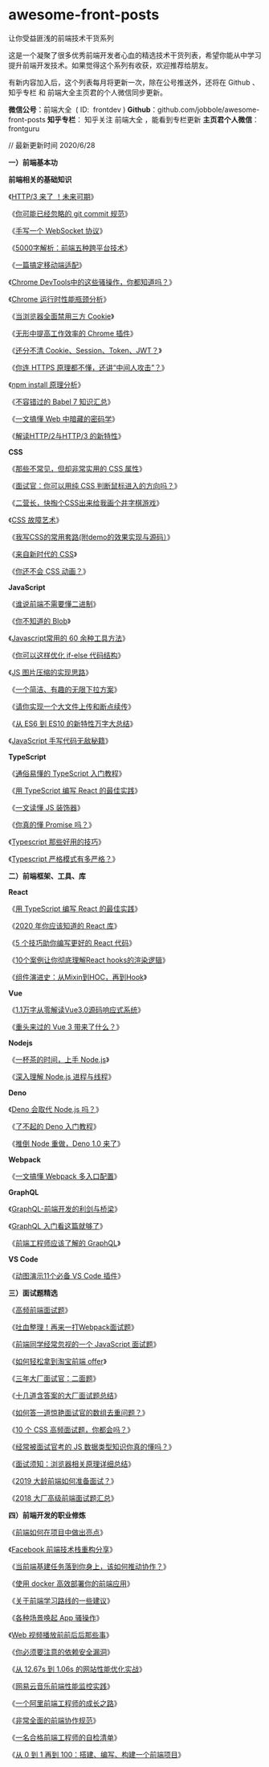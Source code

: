 # awesome-front-posts
让你受益匪浅的前端技术干货系列

这是一个凝聚了很多优秀前端开发者心血的精选技术干货列表，希望你能从中学习提升前端开发技术。如果觉得这个系列有收获，欢迎推荐给朋友。

有新内容加入后，这个列表每月将更新一次，除在公号推送外，还将在 Github 、知乎专栏 和 前端大全主页君的个人微信同步更新。

**微信公号**：前端大全  ( ID:  frontdev )
**Github**：github.com/jobbole/awesome-front-posts
**知乎专栏**： 知乎关注 前端大全 ，能看到专栏更新
**主页君个人微信**：frontguru

// 最新更新时间 2020/6/28

**一）前端基本功**

**前端相关的基础知识**  

《[HTTP/3 来了 ！未来可期](http://mp.weixin.qq.com/s?__biz=MzAxODE2MjM1MA==&mid=2651558962&idx=1&sn=f2f6e24819bef7e951341a413e3d4892&chksm=802543f3b752cae5f5dc52122c0f978c5546bb9334030e6635573ebf2f1bf84eac91bdd733b8&scene=21#wechat_redirect)》

《[你可能已经忽略的 git commit 规范](http://mp.weixin.qq.com/s?__biz=MzAxODE2MjM1MA==&mid=2651558392&idx=2&sn=44aef758d7538a00e48ebb0ed2751dc9&chksm=80254639b752cf2fcfb0b6e3bc5bcabb07a26d322a031a74a3c317a1db59b9c17103121e5b3d&scene=21#wechat_redirect)》

《[手写一个 WebSocket 协议](http://mp.weixin.qq.com/s?__biz=MzAxODE2MjM1MA==&mid=2651558269&idx=1&sn=ad805608158fbbd34b6d862afec07cee&chksm=802546bcb752cfaa82faae38dee531b129cd979f0bc6a11eb024fb96e9926b5a1282ffbdaecb&scene=21#wechat_redirect)》

《[5000字解析：前端五种跨平台技术](http://mp.weixin.qq.com/s?__biz=MzAxODE2MjM1MA==&mid=2651558093&idx=1&sn=9a1bef5d82f9c1d24dc167aaeebdce1b&chksm=8025470cb752ce1ad144e6b9b4ff7b938c044e3a86105bcae67add4948890aa9eb804f386980&scene=21#wechat_redirect)》

《[一篇搞定移动端适配](http://mp.weixin.qq.com/s?__biz=MzAxODE2MjM1MA==&mid=2651558059&idx=2&sn=5918b617e4e446a086e78314f62ce221&chksm=8025476ab752ce7c9307708a82587f93761c013f77c12c311a5c08b361b51b16e28dd950237f&scene=21#wechat_redirect)》

《[Chrome DevTools中的这些骚操作，你都知道吗？](http://mp.weixin.qq.com/s?__biz=MzAxODE2MjM1MA==&mid=2651558870&idx=1&sn=fc6d575d1dd9091c0821053a94341fe6&chksm=80254417b752cd010e9eee32f31f799c9d4ac3a73fcabd1f33abfe13d034403881d0c0a8d651&scene=21#wechat_redirect)》

《[Chrome 运行时性能瓶颈分析](http://mp.weixin.qq.com/s?__biz=MzAxODE2MjM1MA==&mid=2651558287&idx=1&sn=982d4c499135e749100dd097eb082770&chksm=8025464eb752cf58cc783d57969973081d166b56d1cdb80765e0074bdf7205cbf80fb8d91803&scene=21#wechat_redirect)》

《[当浏览器全面禁用三方 Cookie](http://mp.weixin.qq.com/s?__biz=MzAxODE2MjM1MA==&mid=2651558209&idx=1&sn=83c369477bf0d2aaed29e1f48718375e&chksm=80254680b752cf9680870fe75dcef4c8be6778dc357f6e8427623f74cc21e53a22ddf54bfdd0&scene=21#wechat_redirect)》

《[无形中提高工作效率的 Chrome 插件](http://mp.weixin.qq.com/s?__biz=MzAxODE2MjM1MA==&mid=2651558691&idx=2&sn=aa92d514a23a3c01f24e819a1a873606&chksm=802544e2b752cdf43747adb1e59fc6f968fe26498a140dc1453a3d83875ff3e8f38e2b58bd61&scene=21#wechat_redirect)》

《[还分不清 Cookie、Session、Token、JWT？](http://mp.weixin.qq.com/s?__biz=MzAxODE2MjM1MA==&mid=2651557820&idx=1&sn=dd9595e42c7cfd8f7c5dd4dba2075687&chksm=8025587db752d16bfcf0cb4286d9d2b79488218596e2a6130ae6c7eec668d7dd56cd9ea2da27&scene=21#wechat_redirect)》

《[你连 HTTPS 原理都不懂，还讲“中间人攻击”？](http://mp.weixin.qq.com/s?__biz=MzAxODE2MjM1MA==&mid=2651557641&idx=1&sn=23960427eb0476c6b8cfd70b07eee8f6&chksm=802558c8b752d1def774f2a87d748f6e70d7b2aafe57c6ee095a4bf8f51ae9a0d224a33149b8&scene=21#wechat_redirect)》

《[npm install 原理分析](http://mp.weixin.qq.com/s?__biz=MzAxODE2MjM1MA==&mid=2651557619&idx=2&sn=68fe22cc8a65a0c638efef7d164dcb1d&chksm=80255932b752d02416fa730e489b2573199ba5a54e9de57def2dddc9c54f33da90fa348dc80b&scene=21#wechat_redirect)》

《[不容错过的 Babel 7 知识汇总](http://mp.weixin.qq.com/s?__biz=MzAxODE2MjM1MA==&mid=2651557504&idx=1&sn=d107ac3ffcf0b1e7703f67841e6878e3&chksm=80255941b752d057bdee60ab26fbb881f59c64e7748d23b00a55498009c82462e267701f1884&scene=21#wechat_redirect)》

《[一文搞懂 Web 中暗藏的密码学](http://mp.weixin.qq.com/s?__biz=MzAxODE2MjM1MA==&mid=2651557376&idx=1&sn=cfda9f96c9f12ff417fe99d952db2c9c&chksm=802559c1b752d0d732f2f223561e9f427d8a03c5ca69c94df9773f80d748b0f4a300eb7f474e&scene=21#wechat_redirect)》

《[解读HTTP/2与HTTP/3 的新特性](http://mp.weixin.qq.com/s?__biz=MzAxODE2MjM1MA==&mid=2651557245&idx=1&sn=dddebeb50ae71dcf1557ee52376e9fd9&chksm=80255abcb752d3aadc09ff2546a40400f811ff4b11810b9b73a427f6cfcb815ff16fbc60f2aa&scene=21#wechat_redirect)》

  
**CSS**

《[那些不常见，但却非常实用的 CSS 属性](http://mp.weixin.qq.com/s?__biz=MzAxODE2MjM1MA==&mid=2651559733&idx=1&sn=c3119f9ec0bb024a609a41d577c01518&chksm=802540f4b752c9e20826b10d50b3f8eaf21509f52bf725650cf4a883278f85587c3a4cc38607&scene=21#wechat_redirect)》

《[面试官：你可以用纯 CSS 判断鼠标进入的方向吗？](http://mp.weixin.qq.com/s?__biz=MzAxODE2MjM1MA==&mid=2651558321&idx=1&sn=d742589f8fdbf7b34426845c1a49f4d1&chksm=80254670b752cf6611618b7f86d1ec7566d7980b68cecad98fbcd3a04ffb429350e934951690&scene=21#wechat_redirect)》  

《[二营长，快掏个CSS出来给我画个井字棋游戏](http://mp.weixin.qq.com/s?__biz=MzAxODE2MjM1MA==&mid=2651558133&idx=1&sn=480b69d284b0c507d36d1c77b0607dca&chksm=80254734b752ce224c5b5d940710578686989d6f0ce838c30770ab3d9a87da28c596c2720990&scene=21#wechat_redirect)》

《[CSS 故障艺术](http://mp.weixin.qq.com/s?__biz=MzAxODE2MjM1MA==&mid=2651557876&idx=1&sn=0280ca1417b22c68e9c8c7df86e0e503&chksm=80255835b752d1234c87dabe0b783f14741bd9ea5e1b9917c7561a62d14b371f630d3b082ffa&scene=21#wechat_redirect)》

《[我写CSS的常用套路(附demo的效果实现与源码）](http://mp.weixin.qq.com/s?__biz=MzAxODE2MjM1MA==&mid=2651557871&idx=1&sn=56cec431f77aae16fd40adca8b70ccee&chksm=8025582eb752d138e66233a45631538efa53006385b8deae0dee3036ab99cd4ea1924c6a28e9&scene=21#wechat_redirect)》

《[来自新时代的 CSS](http://mp.weixin.qq.com/s?__biz=MzAxODE2MjM1MA==&mid=2651557577&idx=1&sn=0d364ee35e71dd98bea434f78200d05b&chksm=80255908b752d01e119c8651726d321ffaec1f102006b336ad605c2d24ee372bd2c6e1fb5a2f&scene=21#wechat_redirect)》  

《[你还不会 CSS 动画？](http://mp.weixin.qq.com/s?__biz=MzAxODE2MjM1MA==&mid=2651557269&idx=1&sn=5980e0d50be6edf5fb4224094246fdda&chksm=80255a54b752d34265a8d60f98330c49af72f5a6340aeebd4bf267a3adb21714ecc985fcfa01&scene=21#wechat_redirect)》

  
**JavaScript**

《[谁说前端不需要懂二进制](http://mp.weixin.qq.com/s?__biz=MzAxODE2MjM1MA==&mid=2651559294&idx=1&sn=c4e7e29922fdd39d8780b0df18d94393&chksm=802542bfb752cba98e355c7f0d3fc40de64d72d2b9a781eef478e37437ddc5e67d77263a9d3b&scene=21#wechat_redirect)》  

《[你不知道的 Blob](http://mp.weixin.qq.com/s?__biz=MzAxODE2MjM1MA==&mid=2651559280&idx=1&sn=bc71c7e518169fc315575b2c3ec22060&chksm=802542b1b752cba7e4cc6adbd9d8d9537e946df4f45c03f693197bb9c686aabb3bf228df9d9c&scene=21#wechat_redirect)》

《[Javascript常用的 60 余种工具方法](http://mp.weixin.qq.com/s?__biz=MzAxODE2MjM1MA==&mid=2651559197&idx=2&sn=2fa76405bf64343ab7d7b030a5f209e1&chksm=802542dcb752cbca6cb87447a44b002295bea3948a0c279fae1f69ab3b56a5cf27c210546cac&scene=21#wechat_redirect)》

《[你可以这样优化 if-else 代码结构](http://mp.weixin.qq.com/s?__biz=MzAxODE2MjM1MA==&mid=2651558413&idx=2&sn=25d155896831f0bb01701aba92be7dbe&chksm=802545ccb752ccda401e5f9c3a996dcf0252b2ef568600af10f31393a94d68ff80f33716a671&scene=21#wechat_redirect)》

《[JS 图片压缩的实现思路](http://mp.weixin.qq.com/s?__biz=MzAxODE2MjM1MA==&mid=2651558298&idx=2&sn=a5e8581f8ba540018c76f747502fbea2&chksm=8025465bb752cf4d15677b4562473720f16a2eb769997c48870ef272dfcb75cc7866aefb9b9d&scene=21#wechat_redirect)》  

《[一个简洁、有趣的无限下拉方案](http://mp.weixin.qq.com/s?__biz=MzAxODE2MjM1MA==&mid=2651558244&idx=1&sn=239ab45f15689cb732283c584dc5c938&chksm=802546a5b752cfb35f709f1739a1e547906068416ca77fa14a54c80c338d816ff33edb47b5b6&scene=21#wechat_redirect)》

《[请你实现一个大文件上传和断点续传](http://mp.weixin.qq.com/s?__biz=MzAxODE2MjM1MA==&mid=2651557782&idx=1&sn=49599a54901aa9276a0fa79bf8eb3331&chksm=80255857b752d141c69b08c2ecfc24a334de51d854760642f04d5df2fc785178e0b12af15cf9&scene=21#wechat_redirect)》

《[从 ES6 到 ES10 的新特性万字大总结](http://mp.weixin.qq.com/s?__biz=MzAxODE2MjM1MA==&mid=2651557590&idx=1&sn=ba1e72941562fc810b417beaa43fd982&chksm=80255917b752d00100441a70ec7f63a4e6787594870863475bf4af68bf8009e3df673ee91148&scene=21#wechat_redirect)》

《[JavaScript 手写代码无敌秘籍](http://mp.weixin.qq.com/s?__biz=MzAxODE2MjM1MA==&mid=2651557293&idx=1&sn=b1d52d16ba275f7a4df9b95c8effe1ed&chksm=80255a6cb752d37ae4a2fb34417e6140c87b4fba7bcd73df9bebf650a280904c071d6e8482d4&scene=21#wechat_redirect)》


**TypeScript**

《[通俗易懂的 TypeScript 入门教程](http://mp.weixin.qq.com/s?__biz=MzAxODE2MjM1MA==&mid=2651559174&idx=1&sn=14423a26e283247fd677f85e05f54c51&chksm=802542c7b752cbd14445a3cd154bba10df51bdc97eae9be4479a4694911d4bc63f7292d12109&scene=21#wechat_redirect)》  

《[用 TypeScript 编写 React 的最佳实践](http://mp.weixin.qq.com/s?__biz=MzAxODE2MjM1MA==&mid=2651559071&idx=2&sn=4ce5feb4853e00be7b388dce6545717a&chksm=8025435eb752ca489bbf5cb790859ecab3c8901b080ab809a1716e4587cc31ab1400f6bc702a&scene=21#wechat_redirect)》

《[一文读懂 JS 装饰器](http://mp.weixin.qq.com/s?__biz=MzAxODE2MjM1MA==&mid=2651558170&idx=1&sn=f9fed93b4777be6a2a445925a8b9d07a&chksm=802546dbb752cfcd51b169c16886eb541a58abc3860cc3715bb99536a845351b152a100693e4&scene=21#wechat_redirect)》

《[你真的懂 Promise 吗？](http://mp.weixin.qq.com/s?__biz=MzAxODE2MjM1MA==&mid=2651558103&idx=1&sn=eff146603bdc9e1d1cd53fb275882ca5&chksm=80254716b752ce0048fb2e74cd4e632177d7babf222e33bf2bf1978635f7f88eb84eea842ab3&scene=21#wechat_redirect)》

《[Typescript 那些好用的技巧](http://mp.weixin.qq.com/s?__biz=MzAxODE2MjM1MA==&mid=2651557703&idx=1&sn=10cf95081c2b5c134e15200192a642ef&chksm=80255886b752d1902180d91653c061b98bf083376402af39105f1120dfffcaa154284c930469&scene=21#wechat_redirect)》

《[Typescript 严格模式有多严格？](http://mp.weixin.qq.com/s?__biz=MzAxODE2MjM1MA==&mid=2651557337&idx=1&sn=dec544745885316859373d94898c5df1&chksm=80255a18b752d30e817a272e561b5f0a50467ea7728678ae4c48cf93599bdb3cb95bd8dfe95e&scene=21#wechat_redirect)》

  

**二）前端框架、工具、库**

**React**  

《[用 TypeScript 编写 React 的最佳实践](http://mp.weixin.qq.com/s?__biz=MzAxODE2MjM1MA==&mid=2651559071&idx=2&sn=4ce5feb4853e00be7b388dce6545717a&chksm=8025435eb752ca489bbf5cb790859ecab3c8901b080ab809a1716e4587cc31ab1400f6bc702a&scene=21#wechat_redirect)》  

《[2020 年你应该知道的 React 库](http://mp.weixin.qq.com/s?__biz=MzAxODE2MjM1MA==&mid=2651558990&idx=2&sn=6297a91caa4fa5c23a7d64733c6be637&chksm=8025438fb752ca9994cd7aab5a17770386ffae0befcb1d0a8f59357f9392faed89aa4050616a&scene=21#wechat_redirect)》

《[5 个技巧助你编写更好的 React 代码](http://mp.weixin.qq.com/s?__biz=MzAxODE2MjM1MA==&mid=2651558311&idx=2&sn=8262b3712f24e553c76307e232d7c1c9&chksm=80254666b752cf701a15d2b82838db8bc1415457bf3b9bfc7878856a4e68bcec9d8e43d81582&scene=21#wechat_redirect)》

《[10个案例让你彻底理解React hooks的渲染逻辑](http://mp.weixin.qq.com/s?__biz=MzAxODE2MjM1MA==&mid=2651558249&idx=1&sn=ad513f533edf4af8b9e76e36565f0df2&chksm=802546a8b752cfbe57cb05242164fef92765a644bba071ea5b11bc9b4c9d62bdf43ccc0675e9&scene=21#wechat_redirect)》

《[组件演进史：从Mixin到HOC，再到Hook](http://mp.weixin.qq.com/s?__biz=MzAxODE2MjM1MA==&mid=2651558113&idx=1&sn=df2defa60c991449f49d9d46ccbc4b35&chksm=80254720b752ce36b972cb88384aa66cc2422fae7039dd0f308072763ca973fe8cc5c0f0e02a&scene=21#wechat_redirect)》  


**Vue**

《[1.1万字从零解读Vue3.0源码响应式系统](http://mp.weixin.qq.com/s?__biz=MzAxODE2MjM1MA==&mid=2651559411&idx=1&sn=2339ddaa90704dbf885e4e7c629dc4a6&chksm=80254232b752cb24a7ef10024de112d850236b90723c9764eda0a5a9df85777675e2bd28fc1f&scene=21#wechat_redirect)》  

《[重头来过的 Vue 3 带来了什么？](http://mp.weixin.qq.com/s?__biz=MzAxODE2MjM1MA==&mid=2651559087&idx=1&sn=e4849cdfb450bdc76e9e3abc09b30c06&chksm=8025436eb752ca78a03d9a3c32ae7999afda7738d1cbe4b74a1851d74f1bc67a72902d141e10&scene=21#wechat_redirect)》


**Nodejs**  

《[一杯茶的时间，上手 Node.js](http://mp.weixin.qq.com/s?__biz=MzAxODE2MjM1MA==&mid=2651558099&idx=1&sn=82eb21429ebb8fd87e837bfbc9e68711&chksm=80254712b752ce04fd44d9a1fc6a46eef2894da25c7d871a607605243d6dcbd7db4f259e9271&scene=21#wechat_redirect)》

《[深入理解 Node.js 进程与线程](http://mp.weixin.qq.com/s?__biz=MzAxODE2MjM1MA==&mid=2651557398&idx=1&sn=1fb991da8667f620073bf59701e18697&chksm=802559d7b752d0c1aa5315c33da6d8a2499fadc3428b524a35cba35a597d89676a43c84e9a81&scene=21#wechat_redirect)》


**Deno**

《[Deno 会取代 Node.js 吗？](http://mp.weixin.qq.com/s?__biz=MzAxODE2MjM1MA==&mid=2651558779&idx=2&sn=86173f3e6ee3c869dfe8986c06068050&chksm=802544bab752cdac45de71f27ef870b35ceb03dd156551c9d027a1a2801992c602c499d11cf2&scene=21#wechat_redirect)》  

《[了不起的 Deno 入门教程](http://mp.weixin.qq.com/s?__biz=MzAxODE2MjM1MA==&mid=2651558773&idx=1&sn=280ec5c734e67d0f25882808308fb59e&chksm=802544b4b752cda2b04b49dc5146627335b2592c3c1080c288d79da066e08193e15e647c0a52&scene=21#wechat_redirect)》

《[推倒 Node 重做，Deno 1.0 来了](http://mp.weixin.qq.com/s?__biz=MzAxODE2MjM1MA==&mid=2651558630&idx=1&sn=e2665887eff08e79696c5f0812cd1e30&chksm=80254527b752cc31282ac3789a09bbd5b20d00dd17ddae45435111ab53809fa29087b9f4aa4c&scene=21#wechat_redirect)》


**Webpack**  

《[一文搞懂 Webpack 多入口配置](http://mp.weixin.qq.com/s?__biz=MzAxODE2MjM1MA==&mid=2651557068&idx=1&sn=570f0ab7f1cf096f22d4446058f86279&chksm=80255b0db752d21bfbf5930e997341da18c3c36c6387711806b4d0404b54ecfcfccade114bc3&scene=21#wechat_redirect)》  


**GraphQL**

《[GraphQL-前端开发的利剑与桥梁](http://mp.weixin.qq.com/s?__biz=MzAxODE2MjM1MA==&mid=2651555621&idx=1&sn=961a4d8c643c486f1e457f2a6d58da65&chksm=802550e4b752d9f2a708095086e633ef7bb68cbce4e2fab9168324f09e37c8e6221b7078c5ef&scene=21#wechat_redirect)》  

《[GraphQL 入门看这篇就够了](http://mp.weixin.qq.com/s?__biz=MzAxODE2MjM1MA==&mid=2651556913&idx=1&sn=6118d988598b1b2a9eb48f0831894396&chksm=80255bf0b752d2e6b281df72953db5249443830c36adfca3d90aece1379980e8a0fe61f9d968&scene=21#wechat_redirect)》

《[前端工程师应该了解的 GraphQL](http://mp.weixin.qq.com/s?__biz=MzAxODE2MjM1MA==&mid=2651559497&idx=1&sn=c51e74783cd22cf2d5aeaedd733ce3ba&chksm=80254188b752c89ecb6d2baf683cd7d66599b00618c84e7dce69af0860184b3a8b2a668aaf08&scene=21#wechat_redirect)》


**VS Code**  

《[动图演示11个必备 VS Code 插件](http://mp.weixin.qq.com/s?__biz=MzAxODE2MjM1MA==&mid=2651557902&idx=2&sn=89a15b5976f09a1868e81c785a567718&chksm=802547cfb752ced9a53f1d476f8de8baa4a31f665c6566a3e38a7a5f575db7d6897cd4ea01fb&scene=21#wechat_redirect)》



**三）面试题精选**

《[高频前端面试题](http://mp.weixin.qq.com/s?__biz=MzAxODE2MjM1MA==&mid=2651558273&idx=1&sn=0ad197e3c89520ecc635c2d3f1d21360&chksm=80254640b752cf56105618b585e95364690b639b6d64a9c168bae705b2fab03abf1de4570294&scene=21#wechat_redirect)》

《[吐血整理！再来一打Webpack面试题](http://mp.weixin.qq.com/s?__biz=MzAxODE2MjM1MA==&mid=2651558192&idx=1&sn=ac9daccc20950b26b1670d2621376d7c&chksm=802546f1b752cfe7e4eb564437070b8cef9c91ab2827e7fc21fff48c0d17c24eac3214f7d1cd&scene=21#wechat_redirect)》  

《[前端同学经常忽视的一个 JavaScript 面试题](http://mp.weixin.qq.com/s?__biz=MzAxODE2MjM1MA==&mid=2651558085&idx=1&sn=d070d472c9164c72095eeeef14f939e8&chksm=80254704b752ce126e2d67e3791a4126ead1385cdc77b83fe8a130071bb437bf3e5537cbf600&scene=21#wechat_redirect)》

《[如何轻松拿到淘宝前端 offer](http://mp.weixin.qq.com/s?__biz=MzAxODE2MjM1MA==&mid=2651557993&idx=1&sn=a95adcca9ff6c7c45cee8c41ac13f194&chksm=802547a8b752cebe50145f67e6f6e317ced23cc5e647044e950c29e1c9eb3f0c3e0612e131b8&scene=21#wechat_redirect)》

《[三年大厂面试官：二面题](http://mp.weixin.qq.com/s?__biz=MzAxODE2MjM1MA==&mid=2651557934&idx=2&sn=ab8948496371ed0293128dba5df83f71&chksm=802547efb752cef9eb0057700150dba49059a6cf61dffe28a6a832ad55893235bf02672e5fc7&scene=21#wechat_redirect)》

《[十几道含答案的大厂面试题总结](http://mp.weixin.qq.com/s?__biz=MzAxODE2MjM1MA==&mid=2651557665&idx=1&sn=d0161449162015b944b3067a52e996ea&chksm=802558e0b752d1f638aa6a4d081b590a443c3dad86d822315e3919b8849aa195e11aaa05e3c4&scene=21#wechat_redirect)》  

《[如何答一道惊艳面试官的数组去重问题？](http://mp.weixin.qq.com/s?__biz=MzAxODE2MjM1MA==&mid=2651557645&idx=1&sn=bf274f9e5cea20b7815478a10704d5d8&chksm=802558ccb752d1da08f9fd5b25c18d508f7e31906e803729ae0bbaa0e778afeef731b67fa601&scene=21#wechat_redirect)》

《[10 个 CSS 高频面试题，你都会吗？](http://mp.weixin.qq.com/s?__biz=MzAxODE2MjM1MA==&mid=2651557445&idx=2&sn=f6ac345977b8b808f7645ef51ba75640&chksm=80255984b752d092c6c2dcb59768315b61cbe050a70e8e69f1b02974a8e6c3c6d93b396b985a&scene=21#wechat_redirect)》

《[经常被面试官考的 JS 数据类型知识你真的懂吗？](http://mp.weixin.qq.com/s?__biz=MzAxODE2MjM1MA==&mid=2651557385&idx=1&sn=6cebbf9d6b57d37872e7b110c0d135d1&chksm=802559c8b752d0deec9276248537db1293b0c47cb16a116a9a0cd227feb626ee4ade1be968c2&scene=21#wechat_redirect)》

《[面试须知：浏览器相关原理详细总结](http://mp.weixin.qq.com/s?__biz=MzAxODE2MjM1MA==&mid=2651557282&idx=2&sn=3ff4b60c3563a5b5b0517add35344e92&chksm=80255a63b752d375599d9d23b689b4e9f455f5d7582547630cb025130ab3709afd4d49537f12&scene=21#wechat_redirect)》

《[2019 大龄前端如何准备面试？](http://mp.weixin.qq.com/s?__biz=MzAxODE2MjM1MA==&mid=2651557195&idx=1&sn=f7235fbd8d18d2ef88ff3ff02804ad16&chksm=80255a8ab752d39c33229317702d917fda5f3ca66397213331d21a513de2ef115708051d58dc&scene=21#wechat_redirect)》

《[2018 大厂高级前端面试题汇总](http://mp.weixin.qq.com/s?__biz=MzAxODE2MjM1MA==&mid=2651555265&idx=1&sn=d60e4f4f5a145f8e93187d51fae57a43&chksm=80255200b752db160ff8569d0795b8eaac096b8c62b30b3cf0ff93340c6f6a0b3b172ec308aa&scene=21#wechat_redirect)》


**四）前端开发的职业修炼**

《[前端如何在项目中做出亮点](http://mp.weixin.qq.com/s?__biz=MzAxODE2MjM1MA==&mid=2651559253&idx=2&sn=9d1eacaa4beb8b9df8c3efa9fbfb9cd3&chksm=80254294b752cb8255c0324960835015d0cb3080204654ae928cd6b9a04dc897da49bf79c438&scene=21#wechat_redirect)》  

《[Facebook 前端技术栈重构分享](http://mp.weixin.qq.com/s?__biz=MzAxODE2MjM1MA==&mid=2651558430&idx=1&sn=21d7f3445f4be681bb315d15e3608ecd&chksm=802545dfb752ccc94bb341cb69e53b944cc40e77ccc7e658d461c49d381d7cd4027023e09d16&scene=21#wechat_redirect)》

《[当前端基建任务落到你身上，该如何推动协作？](http://mp.weixin.qq.com/s?__biz=MzAxODE2MjM1MA==&mid=2651558277&idx=1&sn=22cee8b4c2f71f058e0f96ca84af54b2&chksm=80254644b752cf527709b84858141d047c9d6a8df044bd5d5f592caa84fcdf0e26b853ea98e4&scene=21#wechat_redirect)》

《[使用 docker 高效部署你的前端应用](http://mp.weixin.qq.com/s?__biz=MzAxODE2MjM1MA==&mid=2651558021&idx=1&sn=63490d2290e632ce0be029744cd0f291&chksm=80254744b752ce525b835d37085524bd2240f702954dda3911313ec25d0b41b1f5b4fba2f436&scene=21#wechat_redirect)》

《[关于前端学习路线的一些建议](http://mp.weixin.qq.com/s?__biz=MzAxODE2MjM1MA==&mid=2651557968&idx=2&sn=7da3e0366582159c2d43ee53e57ee0c1&chksm=80254791b752ce879bd950362a7571895d6bf5abb14c90eba8859beb43806108393c5835e1cd&scene=21#wechat_redirect)》  

《[各种场景唤起 App 骚操作](http://mp.weixin.qq.com/s?__biz=MzAxODE2MjM1MA==&mid=2651557798&idx=1&sn=00b647fb4b43de2dfd421cb17ba749f8&chksm=80255867b752d171265f014a92d5d5c6636cac3786c0bc8dca1971d83a7e44cbacded129c665&scene=21#wechat_redirect)》

《[Web 视频播放前前后后那些事](http://mp.weixin.qq.com/s?__biz=MzAxODE2MjM1MA==&mid=2651557793&idx=1&sn=a70ce12286324dfd0dc3ce1f3bb0b971&chksm=80255860b752d1764fc9f7413aa5d14c61fd58782fa0c175a53a9c46993f84c2274efad68083&scene=21#wechat_redirect)》

《[你必须要注意的依赖安全漏洞](http://mp.weixin.qq.com/s?__biz=MzAxODE2MjM1MA==&mid=2651557775&idx=1&sn=a97ed88b77ff7c92147708f0e069fa1c&chksm=8025584eb752d1583d8ba11c9cbbff7e2c25bb2cfeacf51026747a4e04c392801a60bbceed75&scene=21#wechat_redirect)》

《[从 12.67s 到 1.06s 的网站性能优化实战](http://mp.weixin.qq.com/s?__biz=MzAxODE2MjM1MA==&mid=2651557661&idx=1&sn=56b82dd94e719188dbec7e543c537976&chksm=802558dcb752d1cab16eca4c5fbff05c69ba4a7ac712d1e6987189cb04174f2dc8d1ffc96b3a&scene=21#wechat_redirect)》

《[网易云音乐前端性能监控实践](http://mp.weixin.qq.com/s?__biz=MzAxODE2MjM1MA==&mid=2651557495&idx=1&sn=54215ea99470fed0f1457476435fe98b&chksm=802559b6b752d0a096d0512f57802afbe0aa31c7d62e68a07de3fd1bf1cd0265def7f23b48b2&scene=21#wechat_redirect)》

《[一个阿里前端工程师的成长之路](http://mp.weixin.qq.com/s?__biz=MzAxODE2MjM1MA==&mid=2651557443&idx=1&sn=6abd8ea64fe5587349d094bfb7611944&chksm=80255982b752d09459317b5534463f3639531bd2c16472fbdfe1f28c3f37860ca16b931d5cb2&scene=21#wechat_redirect)》

《[非常全面的前端协作规范](http://mp.weixin.qq.com/s?__biz=MzAxODE2MjM1MA==&mid=2651557148&idx=1&sn=d1e92c7a529fdbe12ca62b364d0de402&chksm=80255addb752d3cbff037f319b560cd2da60919a5b5dbcbd5ee7e6d3c9c0156a9d3c726cf9fe&scene=21#wechat_redirect)》

《[一名合格前端工程师的自检清单](http://mp.weixin.qq.com/s?__biz=MzAxODE2MjM1MA==&mid=2651556338&idx=1&sn=589976a52b9162ec8d7a9a165cbfac7d&chksm=80255e33b752d7257f4ed1e36560a496c097c77b5ac922adc0f11a7b2c86b7654ba77e1a255a&scene=21#wechat_redirect)》

《[从 0 到 1 再到 100：搭建、编写、构建一个前端项目](http://mp.weixin.qq.com/s?__biz=MzAxODE2MjM1MA==&mid=2651555432&idx=1&sn=5d2961345a9351e9057b29f9396c9d79&chksm=802551a9b752d8bf29725bc5c4356c69ab8b7a051c35f4f2a8f8f5507a8baab3cd90604e5bf0&scene=21#wechat_redirect)》
